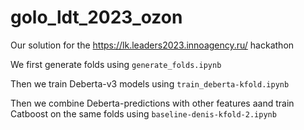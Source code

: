 # golo_ldt_2023_ozon

Our solution for the https://lk.leaders2023.innoagency.ru/ hackathon

We first generate folds using `generate_folds.ipynb`

Then we train Deberta-v3 models using `train_deberta-kfold.ipynb`

Then we combine Deberta-predictions with other features aand train Catboost on the same folds using `baseline-denis-kfold-2.ipynb`
